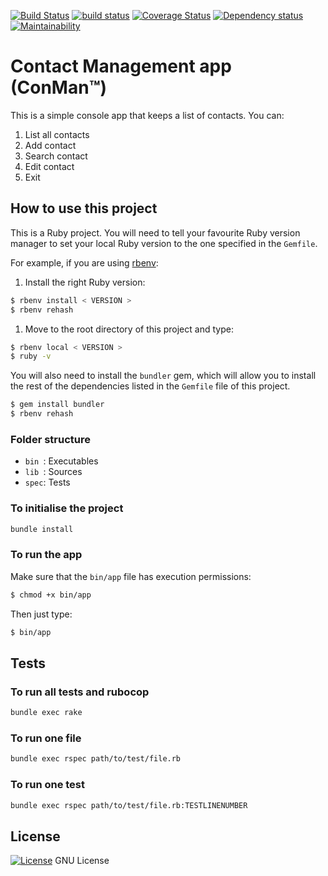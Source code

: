 [![Build Status](https://travis-ci.org/octopusinvitro/conman.svg?branch=master)](https://travis-ci.org/octopusinvitro/conman)
[![build status](https://gitlab.com/octopusinvitro/conman/badges/master/build.svg)](https://gitlab.com/octopusinvitro/conman/commits/master)
[![Coverage Status](https://coveralls.io/repos/github/octopusinvitro/conman/badge.svg?branch=master)](https://coveralls.io/github/octopusinvitro/conman?branch=master)
[![Dependency status](https://badges.depfu.com/badges/97d7136816faf4bab71dc873b10973ec/overview.svg)](https://depfu.com/github/octopusinvitro/conman?project=Bundler)
[![Maintainability](https://api.codeclimate.com/v1/badges/7667cb7bc8e80e6a6cf9/maintainability)](https://codeclimate.com/github/octopusinvitro/conman/maintainability)


# Contact Management app (ConMan&trade;)

This is a simple console app that keeps a list of contacts. You can:

1. List all contacts
1. Add contact
1. Search contact
1. Edit contact
1. Exit


## How to use this project

This is a Ruby project.
You will need to tell your favourite Ruby version manager to set your local Ruby version to the one specified in the `Gemfile`.

For example, if you are using [rbenv](https://cbednarski.com/articles/installing-ruby/):

1. Install the right Ruby version:
```bash
$ rbenv install < VERSION >
$ rbenv rehash
```
1. Move to the root directory of this project and type:
```bash
$ rbenv local < VERSION >
$ ruby -v
```

You will also need to install the `bundler` gem, which will allow you to install the rest of the dependencies listed in the `Gemfile` file of this project.

```bash
$ gem install bundler
$ rbenv rehash
```


### Folder structure

* `bin `: Executables
* `lib `: Sources
* `spec`: Tests


### To initialise the project

```bash
bundle install
```


### To run the app

Make sure that the `bin/app` file has execution permissions:

```bash
$ chmod +x bin/app
```

Then just type:

```bash
$ bin/app
```


## Tests


### To run all tests and rubocop

```bash
bundle exec rake
```


### To run one file


```bash
bundle exec rspec path/to/test/file.rb
```


### To run one test

```bash
bundle exec rspec path/to/test/file.rb:TESTLINENUMBER
```


## License

[![License](https://img.shields.io/badge/gnu-license-green.svg?style=flat)](https://opensource.org/licenses/GPL-2.0)
GNU License
